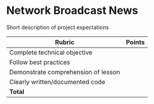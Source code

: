 # Network Broadcast News

Short description of project expectations

|Rubric|Points|
|---|---|
|Complete technical objective| |
|Follow best practices| |
|Demonstrate comprehension of lesson| |
|Clearly written/documented code| |
|__Total__| |

